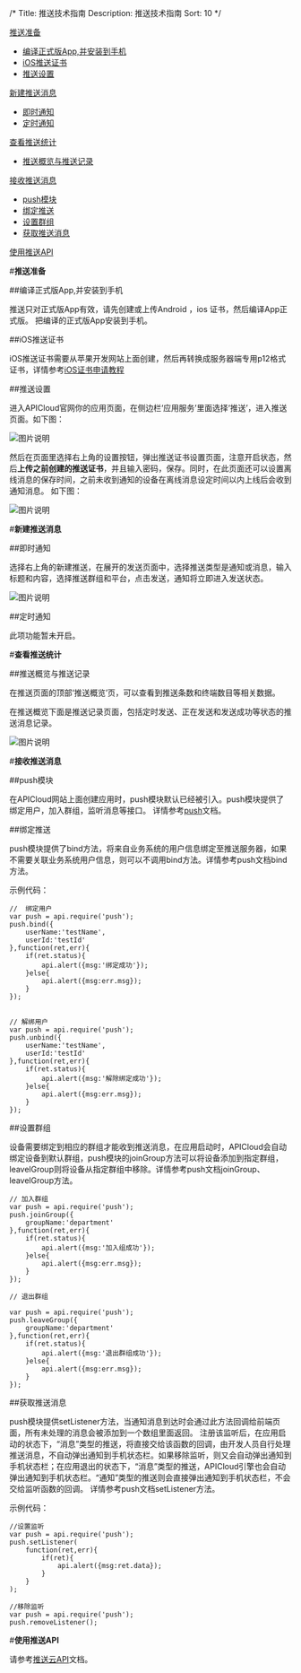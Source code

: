 /*
Title: 推送技术指南
Description: 推送技术指南
Sort: 10
*/


[推送准备](#1)

- [编译正式版App,并安装到手机](#0)
- [iOS推送证书](#2)
- [推送设置](#3)

[新建推送消息](#4)
- [即时通知](#5)
- [定时通知](#6)

[查看推送统计](#7)
- [推送概览与推送记录](#8)


[接收推送消息](#10)
- [push模块](#11)
- [绑定推送](#12)
- [设置群组](#13)
- [获取推送消息](#14)


[使用推送API](#15)

#**推送准备**<div id="1"></div>



##编译正式版App,并安装到手机<div id="0"></div>
推送只对正式版App有效，请先创建或上传Android ，ios 证书，然后编译App正式版。 把编译的正式版App安装到手机。

##iOS推送证书<div id="2"></div>


iOS推送证书需要从苹果开发网站上面创建，然后再转换成服务器端专用p12格式证书，详情参考[iOS证书申请教程](http://docs.apicloud.com/APICloud/%E6%8A%80%E6%9C%AF%E4%B8%93%E9%A2%98/iOS-License-Application-Guidance)


 
##推送设置<div id="3"></div>
进入APICloud官网你的应用页面，在侧边栏‘应用服务’里面选择‘推送’，进入推送页面。如下图：

![图片说明](/img/push/push1.png)

然后在页面里选择右上角的设置按钮，弹出推送证书设置页面，注意开启状态，然后<strong>上传之前创建的推送证书</strong>，并且输入密码，保存。同时，在此页面还可以设置离线消息的保存时间，之前未收到通知的设备在离线消息设定时间以内上线后会收到通知消息。 如下图：

![图片说明](/img/push/push2.png)
 
#**新建推送消息**<div id="4"></div>

##即时通知<div id="5"></div>

选择右上角的新建推送，在展开的发送页面中，选择推送类型是通知或消息，输入标题和内容，选择推送群组和平台，点击发送，通知将立即进入发送状态。

![图片说明](/img/push/push3.png)
 
##定时通知<div id="6"></div>

此项功能暂未开启。

 
#**查看推送统计**<div id="7"></div>

##推送概览与推送记录<div id="8"></div>

在推送页面的顶部‘推送概览’页，可以查看到推送条数和终端数目等相关数据。

在推送概览下面是推送记录页面，包括定时发送、正在发送和发送成功等状态的推送消息记录。

![图片说明](/img/push/push4.png)

#**接收推送消息**<div id="10"></div>

##push模块<div id="11"></div>

在APICloud网站上面创建应用时，push模块默认已经被引入。push模块提供了绑定用户，加入群组，监听消息等接口。 详情参考[push](http://docs.apicloud.com/%E7%AB%AFAPI/%E4%BA%91%E6%9C%8D%E5%8A%A1%E5%AF%B9%E6%8E%A5/push)文档。

##绑定推送<div id="12"></div>

push模块提供了bind方法，将来自业务系统的用户信息绑定至推送服务器，如果不需要关联业务系统用户信息，则可以不调用bind方法。详情参考push文档bind方法。

示例代码：

```
//  绑定用户
var push = api.require('push');
push.bind({
    userName:'testName',
    userId:'testId'
},function(ret,err){
    if(ret.status){
        api.alert({msg:'绑定成功'});
    }else{
        api.alert({msg:err.msg});
    }
});


// 解绑用户
var push = api.require('push');
push.unbind({
    userName:'testName',
    userId:'testId'
},function(ret,err){
    if(ret.status){
        api.alert({msg:'解除绑定成功'});
    }else{
        api.alert({msg:err.msg});
    }
});
```

##设置群组<div id="13"></div>

设备需要绑定到相应的群组才能收到推送消息，在应用启动时，APICloud会自动绑定设备到默认群组，push模块的joinGroup方法可以将设备添加到指定群组，leavelGroup则将设备从指定群组中移除。详情参考push文档joinGroup、leavelGroup方法。


```
// 加入群组
var push = api.require('push');
push.joinGroup({
    groupName:'department'
},function(ret,err){
    if(ret.status){
        api.alert({msg:'加入组成功'});
    }else{
        api.alert({msg:err.msg});
    }
});

// 退出群组

var push = api.require('push');
push.leaveGroup({
    groupName:'department'
},function(ret,err){
    if(ret.status){
        api.alert({msg:'退出群组成功'});
    }else{
        api.alert({msg:err.msg});
    }
});

```

##获取推送消息<div id="14"></div>

push模块提供setListener方法，当通知消息到达时会通过此方法回调给前端页面，所有未处理的消息会被添加到一个数组里面返回。 注册该监听后，在应用启动的状态下，“消息”类型的推送，将直接交给该函数的回调，由开发人员自行处理推送消息，不自动弹出通知到手机状态栏。如果移除监听，则又会自动弹出通知到手机状态栏；在应用退出的状态下，“消息”类型的推送，APICloud引擎也会自动弹出通知到手机状态栏。“通知”类型的推送则会直接弹出通知到手机状态栏，不会交给监听函数的回调。 详情参考push文档setListener方法。


示例代码：

```
//设置监听
var push = api.require('push');
push.setListener(
    function(ret,err){
        if(ret){
            api.alert({msg:ret.data});
        }
    }
);

//移除监听
var push = api.require('push');
push.removeListener();

```

#**使用推送API**<div id="15"></div>

  
请参考[推送云API](http://docs.apicloud.com/%E4%BA%91API/push-cloud-api)文档。


